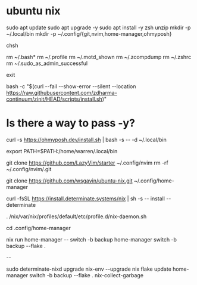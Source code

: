 # ubuntu nix

sudo apt update
sudo apt upgrade -y
sudo apt install -y zsh unzip
mkdir -p ~/.local/bin
mkdir -p ~/.config/{git,nvim,home-manager,ohmyposh}

chsh

rm ~/.bash*
rm ~/.profile
rm ~/.motd_shown
rm ~/.zcompdump
rm ~/.zshrc
rm ~/.sudo_as_admin_successful

exit

bash -c "$(curl --fail --show-error --silent --location https://raw.githubusercontent.com/zdharma-continuum/zinit/HEAD/scripts/install.sh)"

# Is there a way to pass -y?

curl -s https://ohmyposh.dev/install.sh | bash -s -- -d ~/.local/bin

export PATH=$PATH:/home/warren/.local/bin

git clone https://github.com/LazyVim/starter ~/.config/nvim
rm -rf ~/.config/nvim/.git

git clone https://github.com/wsgavin/ubuntu-nix.git ~/.config/home-manager

curl -fsSL https://install.determinate.systems/nix | sh -s -- install --determinate

. /nix/var/nix/profiles/default/etc/profile.d/nix-daemon.sh

cd .config/home-manager

nix run home-manager -- switch -b backup
home-manager switch -b backup --flake .

--

sudo determinate-nixd upgrade
nix-env --upgrade
nix flake update
home-manager switch -b backup --flake .
nix-collect-garbage

